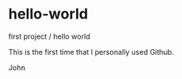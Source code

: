 # hello-world
first project / hello world

This is the first time that I personally used Github.
<!--This is my change-->
John
